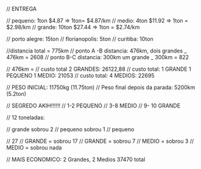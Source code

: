 // ENTREGA

// pequeno: 1ton $4.87 => 1ton= $4.87/km
// medio: 4ton $11.92 => 1ton = $2.98/km
// grande: 10ton $27.44 => 1ton = $2.74/km

// porto alegre: 15ton
// florianopolis: 5ton
// curitiba: 10ton

//distancia total = 775km
// ponto A -B distancia: 476km, dois grandes _ 476km = 2608
// ponto B-C distancia: 300km um grande _ 300km = 822

// 476km =
// custo total 2 GRANDES: 26122,88
// custo total: 1 GRANDE 1 PEQUENO 1 MEDIO: 21053
// custo total: 4 MEDIOS: 22695

// PESO INICIAL: 11750kg (11.75ton)
// Peso final depois da parada: 5200km (5.2ton)

// SEGREDO AKIH!!!!!!
// 1-2 PEQUENO
// 3-8 MEDIO
// 9- 10 GRANDE

// 12 toneladas:

// grande sobrou 2
// pequeno sobrou 1
// pequeno

// 27
// GRANDE = sobrou 17
// GRANDE = sobrou 7
// MEDIO = sobrou 3
// MEDIO = sobrou nada

// MAIS ECONOMICO: 2 Grandes, 2 Medios 37470 total
